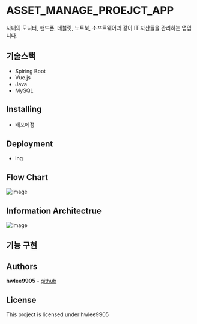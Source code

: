 # ASSET_MANAGE_PROEJCT_APP
사내의 모니터, 핸드폰, 테블릿, 노트북, 소프트웨어과 같이 IT 자산들을 관리하는 앱입니다.

## 기술스택
- Spiring Boot
- Vue.js
- Java
- MySQL

## Installing
- 배포에정

## Deployment
- ing
## Flow Chart
![image](https://github.com/hwlee9905/ASSET_MANAGE_PROJECT_APP/assets/127581593/65c122f0-324b-48d7-9116-0560594b22ed)
## Information Architectrue
![image](https://github.com/hwlee9905/ASSET_MANAGE_PROJECT_APP/assets/127581593/3866c270-ebba-4995-8685-d582a0f7cc48)

## 기능 구현





## Authors

**hwlee9905** - [github](https://github.com/hwlee9905)

## License

This project is licensed under hwlee9905
